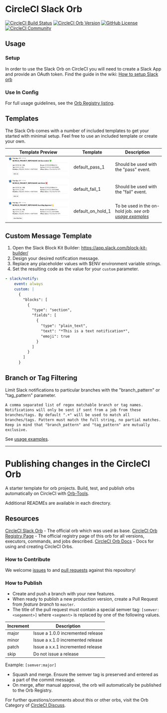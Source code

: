 # CircleCI Slack Orb

[![CircleCI Build Status](https://circleci.com/gh/usertech/circleci-slack-orb.svg?style=shield "CircleCI Build Status")](https://circleci.com/gh/usertech/circleci-slack-orb) [![CircleCI Orb Version](https://img.shields.io/badge/endpoint.svg?url=https://badges.circleci.io/orb/usertech/circleci-slack-orb)](https://circleci.com/orbs/registry/orb/usertech/circleci-slack-orb) [![GitHub License](https://img.shields.io/badge/license-MIT-lightgrey.svg)](https://raw.githubusercontent.com/usertech/circleci-slack-orb/master/LICENSE) [![CircleCI Community](https://img.shields.io/badge/community-CircleCI%20Discuss-343434.svg)](https://discuss.circleci.com/c/ecosystem/orbs)

## Usage

### Setup

In order to use the Slack Orb on CircleCI you will need to create a Slack App and provide an OAuth token. Find the guide in the wiki: [How to setup Slack orb](https://github.com/CircleCI-Public/slack-orb/wiki/Setup)

### Use In Config

For full usage guidelines, see the [Orb Registry listing](https://circleci.com/developer/orbs/orb/usertech/circleci-slack-orb).

## Templates

The Slack Orb comes with a number of included templates to get your started with minimal setup. Feel free to use an included template or create your own.

| Template Preview  | Template  | Description |
| ------------- | ------------- | ------------- |
| ![default_pass_1](./.github/images/default_pass_1.png)  | default_pass_1   | Should be used with the "pass" event. |
| ![default_fail_1](./.github/images/default_fail_1.png)  | default_fail_1   | Should be used with the "fail" event. |
| ![default_on_hold_1](./.github/images/default_on_hold_1.png)  | default_on_hold_1   | To be used in the on-hold job. _see orb [usage examples](https://circleci.com/developer/orbs/orb/usertech/circleci-slack-orb#usage-example)_  |


## Custom Message Template

  1. Open the Slack Block Kit Builder: https://app.slack.com/block-kit-builder/
  2. Design your desired notification message.
  3. Replace any placeholder values with $ENV environment variable strings.
  4. Set the resulting code as the value for your `custom` parameter.

  ```yaml
- slack/notify:
      event: always
      custom: |
        {
          "blocks": [
            {
              "type": "section",
              "fields": [
                {
                  "type": "plain_text",
                  "text": "*This is a text notification*",
                  "emoji": true
                }
              ]
            }
          ]
        }
  ```

## Branch or Tag Filtering

Limit Slack notifications to particular branches with the "branch_pattern" or "tag_pattern" parameter.

```
A comma separated list of regex matchable branch or tag names. Notifications will only be sent if sent from a job from these branches/tags. By default ".+" will be used to match all branches/tags. Pattern must match the full string, no partial matches. Keep in mind that "branch_pattern" and "tag_pattern" are mutually exclusive.
```

See [usage examples](https://circleci.com/developer/orbs/orb/usertech/circleci-slack-orb#usage-example).

---
# Publishing changes in the CircleCI Orb

A starter template for orb projects. Build, test, and publish orbs automatically on CircleCI with [Orb-Tools](https://circleci.com/orbs/registry/orb/circleci/orb-tools).

Additional READMEs are available in each directory.

## Resources
[CircleCI Slack Orb](https://circleci.com/developer/orbs/orb/circleci/slack) - The official orb which was used as base.
[CircleCI Orb Registry Page](https://circleci.com/orbs/registry/orb/usertech/circleci-slack-orb) - The official registry page of this orb for all versions, executors, commands, and jobs described.
[CircleCI Orb Docs](https://circleci.com/docs/2.0/orb-intro/#section=configuration) - Docs for using and creating CircleCI Orbs.

### How to Contribute

We welcome [issues](https://github.com/usertech/circleci-slack-orb/issues) to and [pull requests](https://github.com/usertech/circleci-slack-orb/pulls) against this repository!

### How to Publish
* Create and push a branch with your new features.
* When ready to publish a new production version, create a Pull Request from _feature branch_ to `master`.
* The title of the pull request must contain a special semver tag: `[semver:<segement>]` where `<segment>` is replaced by one of the following values.

| Increment | Description|
| ----------| -----------|
| major     | Issue a 1.0.0 incremented release|
| minor     | Issue a x.1.0 incremented release|
| patch     | Issue a x.x.1 incremented release|
| skip      | Do not issue a release|

Example: `[semver:major]`

* Squash and merge. Ensure the semver tag is preserved and entered as a part of the commit message.
* On merge, after manual approval, the orb will automatically be published to the Orb Registry.


For further questions/comments about this or other orbs, visit the Orb Category of [CircleCI Discuss](https://discuss.circleci.com/c/orbs).
